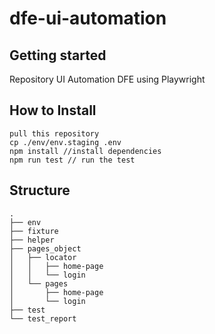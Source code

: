 # dfe-ui-automation

## Getting started
Repository UI Automation DFE using Playwright
## How to Install
```
pull this repository
cp ./env/env.staging .env
npm install //install dependencies
npm run test // run the test
```

## Structure
```
.
├── env
├── fixture
├── helper
├── pages_object
│   ├── locator
│   │   ├── home-page
│   │   └── login
│   └── pages
│       ├── home-page
│       └── login
├── test
└── test_report
```
